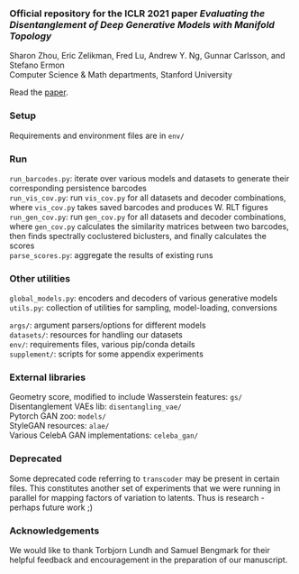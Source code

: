 ### Official repository for the ICLR 2021 paper _Evaluating the Disentanglement of Deep Generative Models with Manifold Topology_ 
Sharon Zhou, Eric Zelikman, Fred Lu, Andrew Y. Ng, Gunnar Carlsson, and Stefano Ermon <br>
Computer Science & Math departments, Stanford University

Read the [paper](https://arxiv.org/abs/2006.03680).

### Setup
Requirements and environment files are in `env/`

### Run
`run_barcodes.py`: iterate over various models and datasets to generate their corresponding persistence barcodes <br>
`run_vis_cov.py`: run `vis_cov.py` for all datasets and decoder combinations, where `vis_cov.py` takes saved barcodes and produces W. RLT figures <br>
`run_gen_cov.py`: run `gen_cov.py` for all datasets and decoder combinations, where `gen_cov.py` calculates the similarity matrices between two barcodes, then finds spectrally coclustered biclusters, and finally calculates the scores <br>
`parse_scores.py`: aggregate the results of existing runs <br>

### Other utilities
`global_models.py`: encoders and decoders of various generative models <br>
`utils.py`: collection of utilities for sampling, model-loading, conversions <br>

`args/`: argument parsers/options for different models <br>
`datasets/`: resources for handling our datasets<br>
`env/`: requirements files, various pip/conda details<br>
`supplement/`: scripts for some appendix experiments<br>

### External libraries
Geometry score, modified to include Wasserstein features: `gs/` <br>
Disentanglement VAEs lib: `disentangling_vae/` <br>
Pytorch GAN zoo: `models/` <br>
StyleGAN resources: `alae/` <br>
Various CelebA GAN implementations: `celeba_gan/` <br>

### Deprecated
Some deprecated code referring to `transcoder` may be present in certain files. This constitutes another set of experiments that we were running in parallel for mapping factors of variation to latents. Thus is research - perhaps future work ;)

### Acknowledgements
We would like to thank Torbjorn Lundh and Samuel Bengmark for their helpful feedback and encouragement in the preparation of our manuscript.



